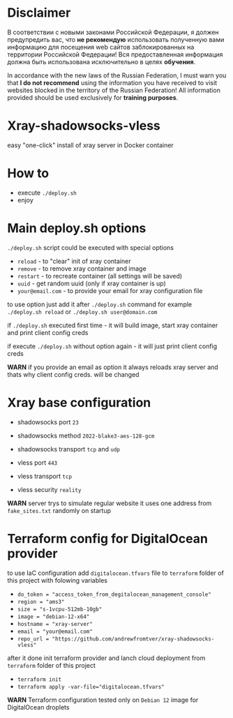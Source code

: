 # Disclaimer

В соответствии с новыми законами Российской Федерации, я должен предупредить вас, что **не рекомендую** использовать полученную вами информацию для посещения web сайтов заблокированных на территории Российской Федерации!
Вся предоставленная информация должна быть использована исключительно в целях **обучения**.


In accordance with the new laws of the Russian Federation, I must warn you that **I do not recommend** using the information you have received to visit websites blocked in the territory of the Russian Federation!
All information provided should be used exclusively for **training purposes**.

# Xray-shadowsocks-vless
easy "one-click" install of xray server in Docker container

# How to
* execute `./deploy.sh`
* enjoy

# Main deploy.sh options
`./deploy.sh` script could be executed with special options
* `reload` - to "clear" init of xray container
* `remove` - to remove xray container and image
* `restart` - to recreate container (all settings will be saved)
* `uuid` - get random uuid (only if xray container is up)
* `your@email.com` - to provide your email for xray configuration file

to use option just add it after `./deploy.sh` command for example `./deploy.sh reload` or `./deploy.sh user@domain.com`

if `./deploy.sh` executed first time - it will build image, start xray container and print client config creds

if execute `./deploy.sh` without option again - it will just print client config creds

**WARN** if you provide an email as option it always reloads xray server and thats why client config creds. will be changed

# Xray base configuration
* shadowsocks port `23`
* shadowsocks method `2022-blake3-aes-128-gcm`
* shadowsocks transport `tcp` and `udp`

* vless port `443`
* vless transport `tcp`
* vless security `reality`

**WARN** server trys to simulate regular website it uses one address from `fake_sites.txt` randomly on startup

# Terraform config for DigitalOcean provider

to use IaC configuration add `digitalocean.tfvars` file to `terraform` folder of this project with folowing variables
* `do_token = "access_token_from_degitalocean_management_console"`
* `region = "ams3"`
* `size = "s-1vcpu-512mb-10gb"`
* `image = "debian-12-x64"`
* `hostname = "xray-server"`
* `email = "your@email.com"`
* `repo_url = "https://github.com/andrewfromtver/xray-shadowsocks-vless"` 

after it done init terraform provider and lanch cloud deployment from `terraform` folder of this project
* `terraform init`
* `terraform apply -var-file="digitalocean.tfvars"`

**WARN** Terraform configuration tested only on `Debian 12` image for DigitalOcean droplets
